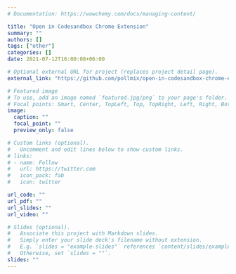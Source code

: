 ```yaml
---
# Documentation: https://wowchemy.com/docs/managing-content/

title: "Open in Codesandbox Chrome Extension"
summary: ""
authors: []
tags: ["other"]
categories: []
date: 2021-07-12T16:00:08+06:00

# Optional external URL for project (replaces project detail page).
external_link: "https://github.com/pollmix/open-in-codesandbox-chrome-extension"

# Featured image
# To use, add an image named `featured.jpg/png` to your page's folder.
# Focal points: Smart, Center, TopLeft, Top, TopRight, Left, Right, BottomLeft, Bottom, BottomRight.
image:
  caption: ""
  focal_point: ""
  preview_only: false

# Custom links (optional).
#   Uncomment and edit lines below to show custom links.
# links:
# - name: Follow
#   url: https://twitter.com
#   icon_pack: fab
#   icon: twitter

url_code: ""
url_pdf: ""
url_slides: ""
url_video: ""

# Slides (optional).
#   Associate this project with Markdown slides.
#   Simply enter your slide deck's filename without extension.
#   E.g. `slides = "example-slides"` references `content/slides/example-slides.md`.
#   Otherwise, set `slides = ""`.
slides: ""
---
```

